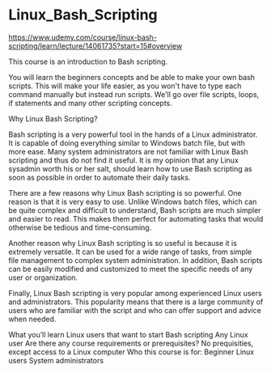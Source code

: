 # Linux_Bash_Scripting
https://www.udemy.com/course/linux-bash-scripting/learn/lecture/14061735?start=15#overview



This course is an introduction to Bash scripting.

You will learn the beginners concepts and be able to make your own bash scripts. This will make your life easier, as you won't have to type each command manually but instead run scripts. We'll go over file scripts, loops, if statements and many other scripting concepts.



Why Linux Bash Scripting?

Bash scripting is a very powerful tool in the hands of a Linux administrator. It is capable of doing everything similar to Windows batch file, but with more ease. Many system administrators are not familiar with Linux Bash scripting and thus do not find it useful. It is my opinion that any Linux sysadmin worth his or her salt, should learn how to use Bash scripting as soon as possible in order to automate their daily tasks.

There are a few reasons why Linux Bash scripting is so powerful. One reason is that it is very easy to use. Unlike Windows batch files, which can be quite complex and difficult to understand, Bash scripts are much simpler and easier to read. This makes them perfect for automating tasks that would otherwise be tedious and time-consuming.

Another reason why Linux Bash scripting is so useful is because it is extremely versatile. It can be used for a wide range of tasks, from simple file management to complex system administration. In addition, Bash scripts can be easily modified and customized to meet the specific needs of any user or organization.

Finally, Linux Bash scripting is very popular among experienced Linux users and administrators. This popularity means that there is a large community of users who are familiar with the script and who can offer support and advice when needed.

What you’ll learn
Linux users that want to start Bash scripting
Any Linux user
Are there any course requirements or prerequisites?
No prequisities, except access to a Linux computer
Who this course is for:
Beginner Linux users
System administrators
